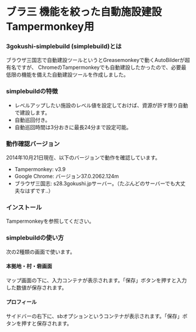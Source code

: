 # ブラ三 機能を絞った自動施設建設 Tampermonkey用

### 3gokushi-simplebuild (simplebuild)とは

ブラウザ三国志で自動建設ツールというとGreasemonkeyで動くAutoBilderが超有名ですが、
ChromeのTampermonkeyでも自動建設したかったので、必要最低限の機能を備えた自動建設ツールを作成しました。

### simplebuildの特徴

- レベルアップしたい施設のレベル値を設定しておけば、資源が許す限り自動で建設します。
- 自動巡回付き。
- 自動巡回時間は3分おきに最長24分まで設定可能。

### 動作確認バージョン

2014年10月21日現在、以下のバージョンで動作を確認しています。

- Tampermonkey: v3.9
- Google Chrome: バージョン37.0.2062.124m
- ブラウザ三国志: s28.3gokushi.jpサーバー。（たぶんどのサーバーでも大丈夫なはずです..）

### インストール

Tampermonkeyを参照してください。

### simplebuildの使い方

次の2種類の画面で使います。

#### 本拠地・村・砦画面

マップ画面の下に、入力コンテナが表示されます。「保存」ボタンを押すと入力した数値が保存されます。

#### プロフィール

サイドバーの右下に、sbオプションというコンテナが表示されます。「保存」ボタンを押すと保存されます。

